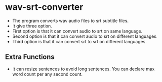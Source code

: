 # wav-srt-converter
- The program converts wav audio files to srt subtitle files.
- It give three option.
- First option is that it can convert audio to srt on same language.
- Second option is that it can convert audio to srt on different languages.
- Third option is that it can convert srt to srt on different languages.

## Extra Functions
- It can resize sentences to avoid long sentences. You can declare max word count per any second count.
